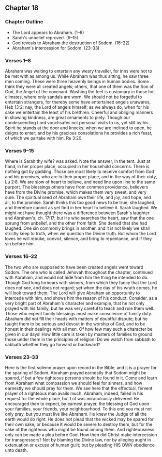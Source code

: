 ## Chapter 18

### Chapter Outline

- The Lord appears to Abraham. (1–8)
- Sarah's unbelief reproved. (9–15)
- God reveals to Abraham the destruction of Sodom. (16–22)
- Abraham's intercession for Sodom. (23–33)

### Verses 1–8

Abraham was waiting to entertain any weary traveller, for inns were not to be met with as among us. While Abraham was thus sitting, he saw three men coming. These were three heavenly beings in human bodies. Some think they were all created angels; others, that one of them was the Son of God, the Angel of the covenant. Washing the feet is customary in those hot climates, where only sandals are worn. We should not be forgetful to entertain strangers, for thereby some have entertained angels unawares, Heb 13:2; nay, the Lord of angels himself; as we always do, when for his sake we entertain the least of his brethren. Cheerful and obliging manners in showing kindness, are great ornaments to piety. Though our condescending Lord vouchsafes not personal visits to us, yet still by his Spirit he stands at the door and knocks; when we are inclined to open, he deigns to enter; and by his gracious consolations he provides a rich feast, of which we partake with him, Re 3:20.

### Verses 9–15

Where is Sarah thy wife? was asked. Note the answer, In the tent. Just at hand, in her proper place, occupied in her household concerns. There is nothing got by gadding. Those are most likely to receive comfort from God and his promises, who are in their proper place, and in the way of their duty, Lu 2:8. We are slow of heart to believe, and need line upon line to the same purport. The blessings others have from common providence, believers have from the Divine promise, which makes them very sweet, and very sure. The spiritual seed of Abraham owe their life, and joy, and hope, and all, to the promise. Sarah thinks this too good news to be true; she laughed, and therefore cannot as yet find in her heart to believe it. Sarah laughed. We might not have thought there was a difference between Sarah's laughter and Abraham's, ch. 17:17; but He who searches the heart, saw that the one sprung from unbelief, and the other from faith. She denied that she had laughed. One sin commonly brings in another, and it is not likely we shall strictly keep to truth, when we question the Divine truth. But whom the Lord loves he will rebuke, convict, silence, and bring to repentance, and if they sin before him.

### Verses 16–22

The two who are supposed to have been created angels went toward Sodom. The one who is called Jehovah throughout the chapter, continued with Abraham, and would not hide from him the thing he intended to do. Though God long forbears with sinners, from which they fancy that the Lord does not see, and does not regard; yet when the day of his wrath comes, he will look toward them. The Lord will give Abraham an opportunity to intercede with him, and shows him the reason of his conduct. Consider, as a very bright part of Abraham's character and example, that he not only prayed with his family, but he was very careful to teach and rule them well. Those who expect family blessings must make conscience of family duty. Abraham did not fill their heads with matters of doubtful dispute; but he taught them to be serious and devout in the worship of God, and to be honest in their dealings with all men. Of how few may such a character be given in our days! How little care is taken by masters of families to ground those under them in the principles of religion! Do we watch from sabbath to sabbath whether they go forward or backward?

### Verses 23–33

Here is the first solemn prayer upon record in the Bible; and it is a prayer for the sparing of Sodom. Abraham prayed earnestly that Sodom might be spared, if but a few righteous persons should be found in it. Come and learn from Abraham what compassion we should feel for sinners, and how earnestly we should pray for them. We see here that the effectual, fervent prayer of a righteous man avails much. Abraham, indeed, failed in his request for the whole place, but Lot was miraculously delivered. Be encouraged then to expect, by earnest prayer, the blessing of God upon your families, your friends, your neighbourhood. To this end you must not only pray, but you must live like Abraham. He knew the Judge of all the earth would do right. He does not plead that the wicked may be spared for their own sake, or because it would be severe to destroy them, but for the sake of the righteous who might be found among them. And righteousness only can be made a plea before God. How then did Christ make intercession for transgressors? Not by blaming the Divine law, nor by alleging aught in extenuation or excuse of human guilt; but by pleading HIS OWN obedience unto death.

